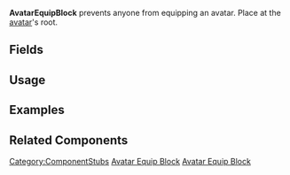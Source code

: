 <languages></languages> <translate>

**AvatarEquipBlock** prevents anyone from equipping an avatar. Place at
the [avatar](avatar "wikilink")'s root.

## Fields

## Usage

## Examples

## Related Components

</translate>

[Category:ComponentStubs](Category:ComponentStubs "wikilink") [Avatar
Equip Block](Category:Components{{#translation:}} "wikilink") [Avatar
Equip
Block](Category:Components:Uncategorized{{#translation:}} "wikilink")
